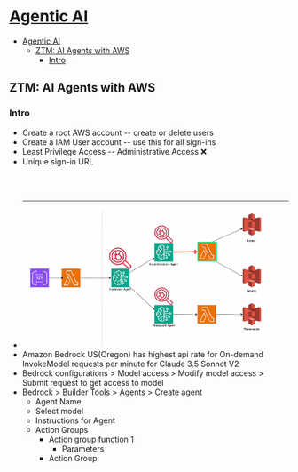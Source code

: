 # [Agentic AI](../../courses.md)

- [Agentic AI](#agentic-ai)
  - [ZTM: AI Agents with AWS](#ztm-ai-agents-with-aws)
    - [Intro](#intro)


## ZTM: AI Agents with AWS


### Intro

- Create a root AWS account -- create or delete users
- Create a IAM User account -- use this for all sign-ins
- Least Privilege Access -- Administrative Access ❌
- Unique sign-in URL

<br/><br/>

- ![](assets/2025-03-13-15-31-18.png)
- Amazon Bedrock US(Oregon) has highest api rate for On-demand InvokeModel requests per minute for Claude 3.5 Sonnet V2
- Bedrock configurations > Model access > Modify model access > Submit request to get access to model
- Bedrock > Builder Tools > Agents > Create agent
  - Agent Name
  - Select model
  - Instructions for Agent
  - Action Groups
    - Action group function 1
      - Parameters
    - Action Group 